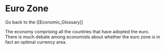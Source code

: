 # Euro Zone

Go back to the [[Economic_Glossary]]


The economy comprising all the countries that have adopted the euro. There is much debate among economists about whether the euro zone is in fact an optimal currency area.


